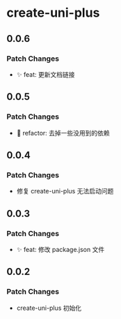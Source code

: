 # create-uni-plus

## 0.0.6

### Patch Changes

- ✨ feat: 更新文档链接

## 0.0.5

### Patch Changes

- 🦄 refactor: 去掉一些没用到的依赖

## 0.0.4

### Patch Changes

- 修复 create-uni-plus 无法启动问题

## 0.0.3

### Patch Changes

- ✨ feat: 修改 package.json 文件

## 0.0.2

### Patch Changes

- create-uni-plus 初始化
